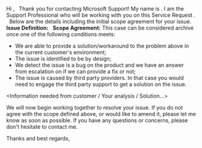 Hi <Customer name>,
 
Thank you for contacting Microsoft Support! My name is <Your Name>.
I am the Support Professional who will be working with you on this Service Request <Case ID>.
 
Below are the details including the initial scope agreement for your issue.
**Issue Definition:** 
 <Summarized issue from customer verbatim>
**Scope Agreement:** This case can be considered archive once one of the following conditions meets:
- We are able to provide a solution/workaround to the problem above in the current customer's environment;
- The issue is identified to be by design;
- We detect the issue is a bug on the product and we have an answer from escalation on if we can provide a fix or not;
- The issue is caused by third party providers. In that case you would need to engage the third party support to get a solution on the issue. 

<Information needed from customer / Your analysis / Solution…>

We will now begin working together to resolve your issue. If you do not agree with the scope defined above, or would like to amend it, please let me know as soon as possible. If you have any questions or concerns, please don't hesitate to contact me.

Thanks and best regards,
<Your Name>